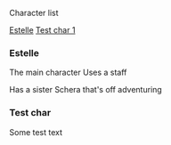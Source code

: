 Character list

[Estelle](#Estelle)
[Test char 1](#test-char)



### Estelle

The main character
Uses a staff

Has a sister Schera that's off adventuring



























### Test char

Some test text